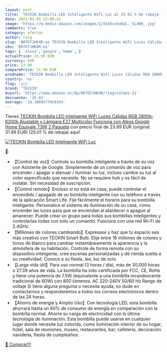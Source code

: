 ```yaml
---
layout: post
title: 'TECKIN Bombilla LED Inteligente WiFi Luc al 25.01 % de rebaja'
date: 2021-03-05 15:08:41
image: 'https://m.media-amazon.com/images/I/41eDcvhaKpL._SL400_.jpg'
comments: true
category: ofertas
author: ring
slug: 'B07GTJHK4R-es TECKIN Bombilla LED Inteligente WiFi Luces Cálidas RGB...'
sku: 'B07GTJHK4R-es'
tags: [ 'alexa','google','home', ]
actualPrice: 23.99 EUR
currency: EUR
price: 23.99
comparePrice: 31.99 EUR
prodname: 'TECKIN Bombilla LED Inteligente WiFi Luces Cálidas RGB 2800k-6200k Ajustable y Lámpara E27 Multicolor Funciona con Alexa  Google Home  Equivale 7.5W  2 Paquete'
country: 'es'
flag: '🇪🇸'
brand: 'TECKIN'
buyurl: 'https://www.amazon.es/dp/B07GTJHK4R/?tag=tolees-21'
descuento: '25.01'
average: '24.1009677419354'
---
```


Tienes [TECKIN Bombilla LED Inteligente WiFi Luces Cálidas RGB 2800k-6200k Ajustable y Lámpara E27 Multicolor Funciona con Alexa  Google Home  Equivale 7.5W  2 Paquete](https://www.amazon.es/dp/B07GTJHK4R/?tag=tolees-21) con precio final de  23.99 EUR (original: 31.99 EUR) (25.01 %  de rebaja) aqui!

[![TECKIN Bombilla LED Inteligente WiFi Luc](https://m.media-amazon.com/images/I/41eDcvhaKpL._SL400_.jpg)](https://www.amazon.es/dp/B07GTJHK4R/?tag=tolees-21)

🔎:

- 【Control de voz】Controle su bombilla inteligente a través de su voz con Asistente de Google. Simplemente dé un comando de voz para encender / apagar o atenuar / iluminar su luz, incluso cambie su luz al color especificado que necesite. No se requiere hub y es fácil de instalar. Sin necesidad de suscripción.
- 【Control remoto】Encluso si no está en casa, puede controlar el encendido / apagado de su bombilla inteligente con su teléfono a través de la aplicación Smart Life. Fije fácilmente el horario para su bombilla inteligente. Personalice el sistema de iluminación de su casa, como encender las luces para que se enciendan al atardecer o apague al amanecer. Puede crear un grupo para todas sus bombillas inteligentes y controlarlas todas con solo un comando. Funciona con una red Wi-Fi de 2.4GHz.
- 【Millones de colores cambiando】Exprésase y haz que tu espacio sea más creativo con TECKIN Smart Bulb. Elija entre 16 millones de colores y tonos de blanco para cambiar instantáneamente la apariencia y la atmósfera de su habitación. Controle de forma remota con su dispositivo inteligente, cree escenas personalizadas y dé rienda suelta a su creatividad. Conoce a su fiesta, lee, luz de ocio.
- 【Larga vida útil】Para uso normal (3 horas / día), más de 30,000 horas o 27.39 años de vida. La bombilla ha sido certificada por FCC, CE, RoHs y tiene una potencia de 7.5W (equivalente a una bombilla incandescente tradicional de 60W) con 800 lúmenes. AC 220-240V 50/60 Hz Rango de voltaje Si tiene alguna pregunta o necesita ayuda, no dude en contactarnos y responderemos a todos los correos electrónicos dentro de las 24 horas.
- 【Ahorro de energía y Amplio Uso】Con tecnología LED, esta bombilla ahorrará hasta un 60% de consumo de energía en comparación con la bombilla normal. Ahorre su carga de electricidad con la última tecnología de iluminación. Esta bombilla puede usarse en cualquier lugar donde necesite luz colorida, como iluminación interior de su hogar, hotel, sala de reuniones, museo, restaurantes, bar, cafetería, decoración navideña, fiesta de cumpleaños.

[🛒 Comprar!!!](https://www.amazon.es/dp/B07GTJHK4R/?tag=tolees-21)
